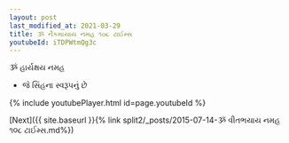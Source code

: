 ```yaml
---
layout: post
last_modified_at: 2021-03-29
title: ૐ નૈકમાયાય નમહ ૧૦૮ ટાઈમ્સ
youtubeId: iTDPWtmQg3c
---
```

 
 
 ૐ હાર્યક્ષય નમહ  
 
 -  જે સિંહના સ્વરૂપનું છે 
 
  
 
  
 
 
 
 
 
 


{% include youtubePlayer.html id=page.youtubeId %}
 
[Next]({{ site.baseurl }}{% link  split2/_posts/2015-07-14-ૐ વીતભયાય નમહ ૧૦૮ ટાઈમ્સ.md%})
 
